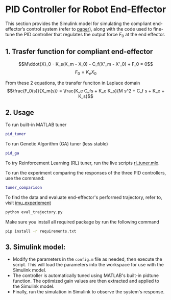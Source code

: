 <!-- # PID Controller for Robot End-Effector

This section provides the Simulink model for simulating the compliant end-effector’s control system (refer to [paper](https://www.sciencedirect.com/science/article/pii/S0736584523001217)), along with the code used to fine-tune the PID controller that regulates the output force $F_0$ at the end effector. 

## Running intruction:
- Modify the parameters in the config.m file as needed, then execute the script. This will load the parameters into the workspace for use with the Simulink model.
- The controller is automatically tuned using MATLAB's built-in pidtune function. The optimized gain values are then extracted and applied to the Simulink model.
- Finally, run the simulation in Simulink to observe the system's response. -->

# PID Controller for Robot End-Effector

This section provides the Simulink model for simulating the compliant end-effector’s control system (refer to [paper](https://www.sciencedirect.com/science/article/pii/S0736584523001217)), along with the code used to fine-tune the PID controller that regulates the output force $F_0$ at the end effector. 

## 1. Trasfer function for compliant end-effector
 $$M\ddot{X}_0 - K_s(X_m - X_0) - C_f(X'_m - X'_0) + F_0 = 0$$
 $$ F_0 = K_e X_0 $$

From these 2 equations, the transfer funciton in Laplace domain
$$\frac{F_0(s)}{X_m(s)} = \frac{K_e C_fs + K_e K_s}{M s^2 + C_f s + K_e + K_s}$$


## 2. Usage
To run built-in MATLAB tuner
```matlab
pid_tuner
```

To run Genetic Algorithm (GA) tuner (less stable)
```matlab
pid_ga
```

To try Reinforcement Learning (RL) tuner, run the live scripts [rl_tuner.mlx](rl_tuner/rl_tuner.mlx).

To run the experiment comparing the responses of the three PID controllers, use the command:
```matlab
tuner_comparison
```

To find the data and evaluate end-effector's performed trajectory, refer to, visit [imu_experiement](imu_experiement)
```python
python eval_trajectory.py
```
Make sure you install all required package by run the following command 
```bash
pip install -r requirements.txt 
```


## 3. Simulink model:
- Modify the parameters in the `config.m` file as needed, then execute the script. This will load the parameters into the workspace for use with the Simulink model.
- The controller is automatically tuned using MATLAB's built-in pidtune function. The optimized gain values are then extracted and applied to the Simulink model.
- Finally, run the simulation in Simulink to observe the system's response.

<!-- ### TODO
- [ ] Finetune GA tuner (more interations, more samples, abitrary reference waveform)
- [ ] Finetune RL agent.
    - [ ] Larger networks
    - [ ] Dynamics learning rate
    - [ ] Balance exploration-exploitation -->
